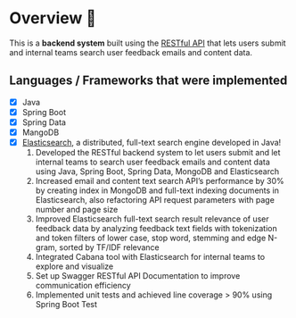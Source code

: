 # Overview :smiling_face_with_three_hearts:

This is a **backend system** built using the [RESTful API](https://www.redhat.com/en/topics/api/what-is-a-rest-api) that lets users submit and internal teams search user feedback emails and content data.
## Languages / Frameworks that were implemented
- [x] Java
- [x] Spring Boot
- [x] Spring Data
- [x] MangoDB
- [x] [Elasticsearch](https://www.elastic.co/guide/en/elasticsearch/reference/current/elasticsearch-intro.html), a distributed, full-text search engine developed in Java!
    1. Developed the RESTful backend system to let users submit and let internal teams to search user feedback emails and content data using Java, Spring Boot, Spring Data, MongoDB and Elasticsearch
    2. Increased email and content text search API’s performance by 30% by creating index in MongoDB and full-text indexing documents in Elasticsearch, also refactoring API request parameters with page number and page size
    3. Improved Elasticsearch full-text search result relevance of user feedback data by analyzing feedback text fields with tokenization and token filters of lower case, stop word, stemming and edge N-gram, sorted by TF/IDF relevance
    4. Integrated Cabana tool with Elasticsearch for internal teams to explore and visualize
    5. Set up Swagger RESTful API Documentation to improve communication efficiency
    6. Implemented unit tests and achieved line coverage > 90% using Spring Boot Test
